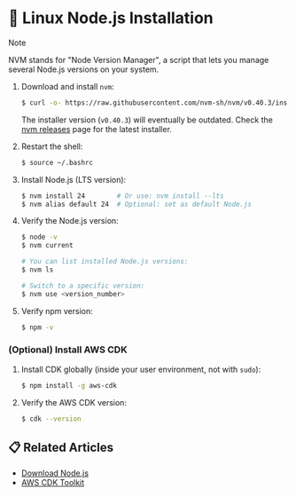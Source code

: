 # 💭 Linux Node.js Installation

> [!NOTE]
>
> NVM stands for "Node Version Manager", a script that lets you manage several Node.js versions on your system.

1. Download and install `nvm`:

    ```bash
    $ curl -o- https://raw.githubusercontent.com/nvm-sh/nvm/v0.40.3/install.sh | bash
    ```

    The installer version (`v0.40.3`) will eventually be outdated. Check the [nvm releases](https://github.com/nvm-sh/nvm/releases) page for the latest installer.

2. Restart the shell:

    ```bash
    $ source ~/.bashrc
    ```

3. Install Node.js (LTS version):

    ```bash
    $ nvm install 24        # Or use: nvm install --lts
    $ nvm alias default 24  # Optional: set as default Node.js
    ```

4. Verify the Node.js version:

    ```bash
    $ node -v
    $ nvm current
    
    # You can list installed Node.js versions:
    $ nvm ls

    # Switch to a specific version:
    $ nvm use <version_number>
    ```

5. Verify npm version:

    ```bash
    $ npm -v
    ```

### (Optional) Install AWS CDK

1. Install CDK globally (inside your user environment, not with `sudo`):

    ```bash
    $ npm install -g aws-cdk
    ```

2. Verify the AWS CDK version:

    ```bash
    $ cdk --version
    ```

## 📋 Related Articles
* [Download Node.js](https://nodejs.org/en/download/current)
* [AWS CDK Toolkit](https://catalog.us-east-1.prod.workshops.aws/workshops/10141411-0192-4021-afa8-2436f3c66bd8/en-US/20-prerequisites/70-toolkit)